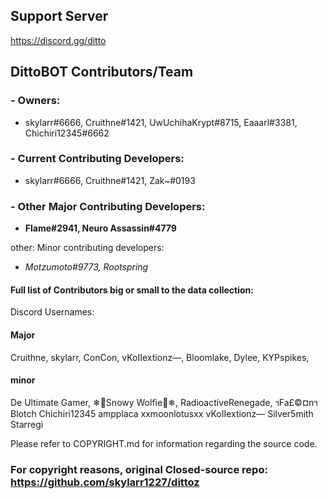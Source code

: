 ## Support Server
https://discord.gg/ditto

## DittoBOT Contributors/Team
### - Owners:
- skylarr#6666, Cruithne#1421, UwUchihaKrypt#8715, Eaaarl#3381, Chichiri12345#6662

### - Current Contributing Developers:
- skylarr#6666, Cruithne#1421, Zak~#0193

### - Other Major Contributing Developers: 
- __**Flame#2941, Neuro Assassin#4779**__



other:
Minor contributing developers: 
- *Motzumoto#9773, Rootspring*


#### Full list of Contributors big or small to the data collection:
Discord Usernames:
#### Major
Cruithne,
skylarr,
ConCon,
vKoIIextionz—,
Bloomlake,
Dylee,
KYPspikes,

#### minor
De Ultimate Gamer,
❄🐺Snowy Wolfie🐺❄,
RadioactiveRenegade,
ฯFa£©¤nฯ
Blotch
Chichiri12345
ampplaca
xxmoonlotusxx
vKoIIextionz—
Silver5mith
Starregi 

Please refer to COPYRIGHT.md for information regarding the source code.

### For copyright reasons, original Closed-source repo: https://github.com/skylarr1227/dittoz
